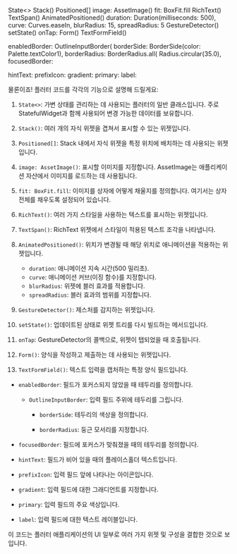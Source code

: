State<>
Stack()
Positioned[]
image: AssetImage()
fit: BoxFit.fill
RichText()
TextSpan()
AnimatedPositioned()
duration: Duration(milliseconds: 500),
curve: Curves.easeIn,
blurRadius: 15,
spreadRadius: 5
GestureDetector()
setState()
onTap: 
Form()
TextFormField()

enabledBorder: OutlineInputBorder(
borderSide:
BorderSide(color: Palette.textColor1),
borderRadius: BorderRadius.all(
Radius.circular(35.0),
focusedBorder:

hintText:
prefixIcon:
gradient:
primary:
label:

물론이죠! 플러터 코드를 각각의 기능으로 설명해 드릴게요:

1. `State<>`: 가변 상태를 관리하는 데 사용되는 플러터의 일반 클래스입니다. 주로 StatefulWidget과 함께 사용되어 변경 가능한 데이터를 보유합니다.

2. `Stack()`: 여러 개의 자식 위젯을 겹쳐서 표시할 수 있는 위젯입니다.

3. `Positioned[]`: Stack 내에서 자식 위젯을 특정 위치에 배치하는 데 사용되는 위젯입니다.

4. `image: AssetImage()`: 표시할 이미지를 지정합니다. AssetImage는 애플리케이션 자산에서 이미지를 로드하는 데 사용됩니다.

5. `fit: BoxFit.fill`: 이미지를 상자에 어떻게 채울지를 정의합니다. 여기서는 상자 전체를 채우도록 설정되어 있습니다.

6. `RichText()`: 여러 가지 스타일을 사용하는 텍스트를 표시하는 위젯입니다.

7. `TextSpan()`: RichText 위젯에서 스타일이 적용된 텍스트 조각을 나타냅니다.

8. `AnimatedPositioned()`: 위치가 변경될 때 해당 위치로 애니메이션을 적용하는 위젯입니다.

   - `duration`: 애니메이션 지속 시간(500 밀리초).
   - `curve`: 애니메이션 커브(이징 함수)를 지정합니다.
   - `blurRadius`: 위젯에 블러 효과를 적용합니다.
   - `spreadRadius`: 블러 효과의 범위를 지정합니다.

9. `GestureDetector()`: 제스처를 감지하는 위젯입니다.

10. `setState()`: 업데이트된 상태로 위젯 트리를 다시 빌드하는 메서드입니다.

11. `onTap`: GestureDetector의 콜백으로, 위젯이 탭되었을 때 호출됩니다.

12. `Form()`: 양식을 작성하고 제출하는 데 사용되는 위젯입니다.

13. `TextFormField()`: 텍스트 입력을 캡처하는 특정 양식 필드입니다.

   - `enabledBorder`: 필드가 포커스되지 않았을 때 테두리를 정의합니다.
   
     - `OutlineInputBorder`: 입력 필드 주위에 테두리를 그립니다.

       - `borderSide`: 테두리의 색상을 정의합니다.

       - `borderRadius`: 둥근 모서리를 지정합니다.

   - `focusedBorder`: 필드에 포커스가 맞춰졌을 때의 테두리를 정의합니다.

   - `hintText`: 필드가 비어 있을 때의 플레이스홀더 텍스트입니다.

   - `prefixIcon`: 입력 필드 앞에 나타나는 아이콘입니다.

   - `gradient`: 입력 필드에 대한 그래디언트를 지정합니다.

   - `primary`: 입력 필드의 주요 색상입니다.

   - `label`: 입력 필드에 대한 텍스트 레이블입니다.

이 코드는 플러터 애플리케이션의 UI 일부로 여러 가지 위젯 및 구성을 결합한 것으로 보입니다.
